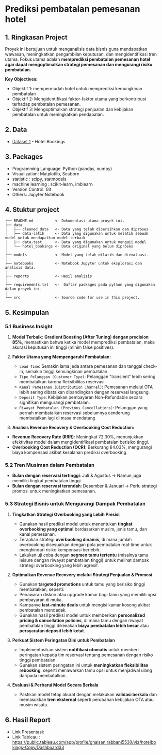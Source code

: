 <h1> Prediksi pembatalan pemesanan hotel</h1>

## 1. Ringkasan Project 
Proyek ini bertujuan untuk menganalisis data bisnis guna mendapatkan wawasan, meningkatkan pengambilan keputusan, dan mengidentifikasi tren utama. Fokus utama adalah **memprediksi pembatalan pemesanan hotel agar dapat mengoptimalkan strategi pemesanan dan mengurangi risiko pembatalan.**

**Key Objectives:**
- Objektif 1: mempermudah hotel untuk memprediksi kemungkinan pembatalan
- Objektif 2: Mengidentifikasi faktor-faktor utama yang berkontribusi terhadap pembatalan pemesanan.
- Objektif 3: Mengoptimalkan strategi penjualan dan kebijakan pembatalan untuk meningkatkan pendapatan.

## 2. Data
- [Dataset 1](https://www.kaggle.com/datasets/jessemostipak/hotel-booking-demand/data) - Hotel Bookings

## 3. Packages
- Programming Language: Python (pandas, numpy)
- Visualization: Matplotlib, Seaborn
- statistic : scipy, statmodels
- machine learning : scikit-learn, imblearn
- Version Control: Git
- Others: Jupyter Notebook

## 4. Stuktur project

```
├── README.md          <- Dokumentasi utama proyek ini.
├── data
│   ├── cleaned_data   <- Data yang telah dibersihkan dan diproses
│   ├── data-latih     <- Data yang digunakan untuk melatih sebuah model untuk mendapatkan model terbaik
│   ├── data-test      <- Data yang digunakan untuk menguji model
│   └── hotel_bookings <- Data original yang belum diproses 
│
├── models             <- Model yang telah dilatih dan dievaluasi.
│
├── notebooks          <- Notebook Jupyter untuk eksplorasi dan analisis data.
│
├── reports            <- Hasil analisis 
│
├── requirements.txt   <-  Daftar packages pada python yang digunakan dalam proyek ini.
│
└── src                <- Source code for use in this project.

```

## 5. Kesimpulan
### 5.1 Business Insight
1. **Model Terbaik:** **Gradient Boosting (After Tuning) dengan precision 85%**, memastikan bahwa ketika model memprediksi pembatalan, maka akurasi keputusan ini tinggi (minim false positives).
2. **Faktor Utama yang Mempengaruhi Pembatalan:**
    - `Lead Time`: Semakin lama jeda antara pemesanan dan tanggal check-in, semakin tinggi kemungkinan pembatalan.
    - `Tipe Pelanggan (Customer Type)`: Pelanggan "transient" lebih sering membatalkan karena fleksibilitas reservasi.
    - `Kanal Pemesanan (Distribution Channel)`: Pemesanan melalui OTA lebih sering dibatalkan dibandingkan dengan reservasi langsung.
    - `Deposit Type`: Kebijakan pembayaran Non-Refundable secara signifikan mengurangi pembatalan.
    - `Riwayat Pembatalan (Previous Cancellations)`: Pelanggan yang pernah membatalkan reservasi sebelumnya cenderung membatalkan lagi di masa mendatang.

3. **Analisis Revenue Recovery & Overbooking Cost Reduction:**
- **Revenue Recovery Rate (RRR)**: Meningkat 72.30%, menunjukkan efektivitas model dalam mengidentifikasi pembatalan berisiko tinggi.
- **Overbooking Cost Reduction (OCR)**: Berkurang 84.03%, mengurangi biaya kompensasi akibat kesalahan prediksi overbooking.

### 5.2 Tren Musiman dalam Pembatalan
- **Bulan dengan reservasi tertinggi**: Juli & Agustus → Namun juga memiliki tingkat pembatalan tinggi.
- **Bulan dengan reservasi terendah**: Desember & Januari → Perlu strategi promosi untuk meningkatkan pemesanan.

### 5.3 Strategi Bisnis untuk Mengurangi Dampak Pembatalan
1. **Tingkatkan Strategi Overbooking yang Lebih Presisi**  
    - Gunakan hasil prediksi model untuk menentukan **tingkat overbooking yang optimal** berdasarkan musim, jenis tamu, dan kanal pemesanan.  
    - Terapkan strategi **overbooking dinamis**, di mana jumlah overbooking disesuaikan dengan pola pembatalan real-time untuk menghindari risiko kompensasi berlebih.  
    - Lakukan uji coba dengan **segmen tamu tertentu** (misalnya tamu leisure dengan riwayat pembatalan tinggi) untuk melihat dampak strategi overbooking yang lebih agresif.  

2. **Optimalkan Revenue Recovery melalui Strategi Penjualan & Promosi**  
    - Gunakan **targeted promotions** untuk tamu yang berisiko tinggi membatalkan, seperti:  
    - Penawaran diskon atau upgrade kamar bagi tamu yang memilih opsi pembayaran di muka.  
    - Kampanye **last-minute deals** untuk mengisi kamar kosong akibat pembatalan mendadak.  
    - Gunakan hasil prediksi model untuk memberikan **personalized pricing & cancellation policies**, di mana tamu dengan riwayat pembatalan tinggi dikenakan **biaya pembatalan lebih besar** atau **persyaratan deposit lebih ketat**.  

3. **Perkuat Sistem Peringatan Dini untuk Pembatalan**  
     - Implementasikan sistem **notifikasi otomatis** untuk memberi peringatan kepada tim reservasi tentang pemesanan dengan risiko tinggi pembatalan.  
     - Gunakan sistem peringatan ini untuk **meningkatkan fleksibilitas rebooking**, seperti menawarkan tamu opsi untuk menjadwal ulang daripada membatalkan.  

4. **Evaluasi & Perbarui Model Secara Berkala**  
    - Pastikan model tetap akurat dengan melakukan **validasi berkala** dan memasukkan **tren eksternal** seperti perubahan kebijakan OTA atau musim wisata.  

## 6. Hasil Report
- Link Presentasi:
- Link Tableau : https://public.tableau.com/app/profile/ghaisan.rabbani5530/viz/hotelbokings-Copy/Dashboard33
